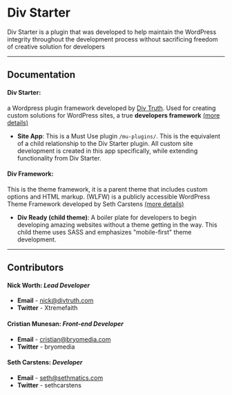 Div Starter
===================

Div Starter is a plugin that was developed to help maintain the WordPress integrity throughout the development process without sacrificing freedom of creative solution for developers

----------


Documentation
---------

#### **Div Starter**: ####
a Wordpress plugin framework developed by [Div Truth](http://divtruth.com). Used for creating custom solutions for WordPress sites, a true **developers framework** [(more details)](http://divstarter.com/)

 - **Site App**:
This is a Must Use plugin `/mu-plugins/`. This is the equivalent of a child relationship to the Div Starter plugin. All custom site development is created in this app specifically, while extending functionality from Div Starter.

#### **Div Framework**: ####
This is the theme framework, it is a parent theme that includes custom options and HTML markup. (WLFW) is a publicly accessible WordPress Theme Framework developed by Seth Carstens [(more details)](http://whitelabelframework.com/)

 - **Div Ready (child theme)**:
A boiler plate for developers to begin developing amazing websites without a theme getting in the way. This child theme uses SASS and emphasizes "mobile-first" theme development.

----------


Contributors
---------------

#### **Nick Worth**: *Lead Developer* ####

 - **Email** - nick@divtruth.com
 - **Twitter** - Xtremefaith

#### **Cristian Munesan**: *Front-end Developer* ####

 - **Email** - cristian@bryomedia.com
 - **Twitter** -  bryomedia

#### **Seth Carstens**: *Developer* ####

 - **Email** - seth@sethmatics.com
 - **Twitter** -  sethcarstens